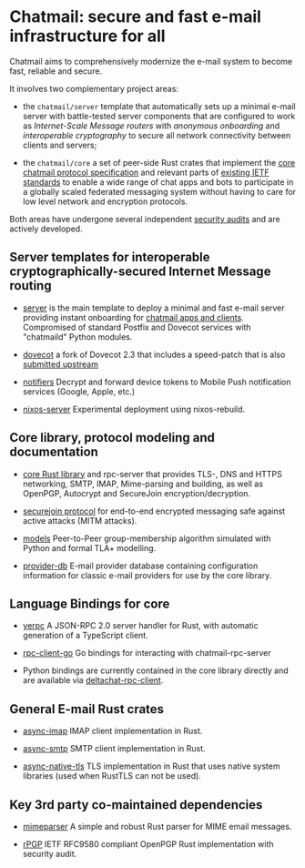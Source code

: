 
# Chatmail: secure and fast e-mail infrastructure for all 

Chatmail aims to comprehensively modernize the e-mail system to become fast, reliable and secure. 

It involves two complementary project areas: 

- the `chatmail/server` template that automatically sets up a minimal
  e-mail server with battle-tested server components 
  that are configured to work as *Internet-Scale Message routers* 
  with *anonymous onboarding* and *interoperable cryptography* to secure all
  network connectivity between clients and servers;

- the `chatmail/core` a set of peer-side Rust crates that implement the
  [core chatmail protocol specification](https://github.com/chatmail/core/blob/main/spec.md)
  and relevant parts of [existing IETF standards](https://github.com/chatmail/core/blob/main/standards.md) to enable a wide range of chat apps and bots 
  to participate in a globally scaled federated messaging system 
  without having to care for low level network and encryption protocols. 

Both areas have undergone several independent [security audits](https://delta.chat/en/help#security-audits) and are actively developed. 


## Server templates for interoperable cryptographically-secured Internet Message routing

- [server](https://github.com/chatmail/server) is the main template to deploy a minimal and 
  fast e-mail server providing instant onboarding for [chatmail apps and clients](https://support.delta.chat/t/list-of-all-known-client-projects/3059). 
  Compromised of standard Postfix and Dovecot services with "chatmaild" Python modules. 

- [dovecot](https://github.com/chatmail/dovecot) a fork of Dovecot 2.3 that includes 
  a speed-patch that is also [submitted upstream](https://github.com/dovecot/core/pull/216)

- [notifiers](https://github.com/chatmail/notifiers) Decrypt and forward device tokens to
  Mobile Push notification services (Google, Apple, etc.)

- [nixos-server](https://github.com/chatmail/nixos-chatmail) Experimental deployment using nixos-rebuild. 


## Core library, protocol modeling and documentation

- [core Rust library](https://github.com/chatmail/core) and rpc-server that provides
  TLS-, DNS and HTTPS networking, SMTP, IMAP, Mime-parsing and building,
  as well as OpenPGP, Autocrypt and SecureJoin encryption/decryption. 

- [securejoin protocol](https://github.com/chatmail/securejoin) for end-to-end
  encrypted messaging safe against active attacks (MITM attacks). 

- [models](https://github.com/chatmail/models) Peer-to-Peer group-membership algorithm
  simulated with Python and formal TLA+ modelling. 

- [provider-db](https://github.com/chatmail/provider-db) E-mail provider database
  containing configuration information for classic e-mail providers 
  for use by the core library. 

## Language Bindings for core 

- [yerpc](https://github.com/chatmail/yerpc) A JSON-RPC 2.0 server handler for Rust, 
  with automatic generation of a TypeScript client.

- [rpc-client-go](https://github.com/chatmail/rpc-client-go) Go bindings for interacting with chatmail-rpc-server 

- Python bindings are currently contained in the core library directly
  and are available via [deltachat-rpc-client](https://pypi.org/project/deltachat-rpc-client). 


## General E-mail Rust crates 

- [async-imap](https://github.com/chatmail/async-imap) IMAP client implementation in Rust. 

- [async-smtp](https://github.com/chatmail/async-smtp) SMTP client implementation in Rust. 

- [async-native-tls](https://github.com/chatmail/async-native-tls) TLS implementation in
  Rust that uses native system libraries (used when RustTLS can not be used). 

## Key 3rd party co-maintained dependencies 

- [mimeparser](https://crates.io/crates/mailparse) A simple and robust
  Rust parser for MIME email messages. 

- [rPGP](https://github.com/rpgp/rpgp) IETF RFC9580 compliant OpenPGP Rust
  implementation with security audit. 

